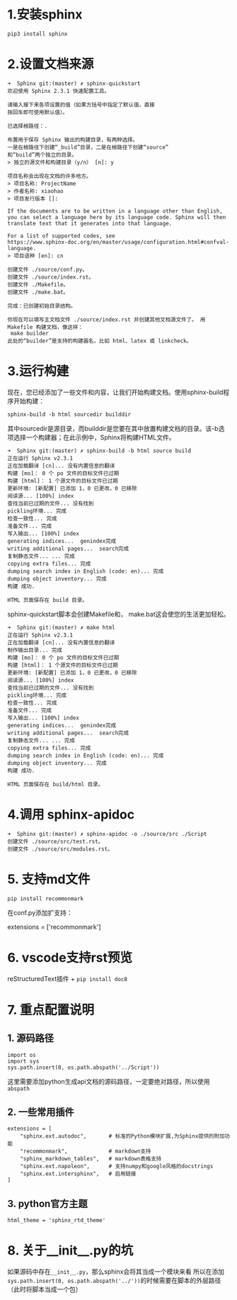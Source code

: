 # 1.安装sphinx

`pip3 install sphinx`

# 2.设置文档来源

```shell
➜  Sphinx git:(master) ✗ sphinx-quickstart
欢迎使用 Sphinx 2.3.1 快速配置工具。

请输入接下来各项设置的值（如果方括号中指定了默认值，直接
按回车即可使用默认值）。

已选择根路径：.

布置用于保存 Sphinx 输出的构建目录，有两种选择。
一是在根路径下创建“_build”目录，二是在根路径下创建“source”
和“build”两个独立的目录。
> 独立的源文件和构建目录（y/n） [n]: y

项目名称会出现在文档的许多地方。
> 项目名称: ProjectName
> 作者名称: xiaohao
> 项目发行版本 []: 

If the documents are to be written in a language other than English,
you can select a language here by its language code. Sphinx will then
translate text that it generates into that language.

For a list of supported codes, see
https://www.sphinx-doc.org/en/master/usage/configuration.html#confval-language.
> 项目语种 [en]: cn

创建文件 ./source/conf.py。
创建文件 ./source/index.rst。
创建文件 ./Makefile。
创建文件 ./make.bat。

完成：已创建初始目录结构。

你现在可以填写主文档文件 ./source/index.rst 并创建其他文档源文件了。 用 Makefile 构建文档，像这样：
 make builder
此处的“builder”是支持的构建器名，比如 html、latex 或 linkcheck。
```

# 3.运行构建

现在，您已经添加了一些文件和内容，让我们开始构建文档。使用sphinx-build程序开始构建：

`sphinx-build -b html sourcedir builddir`

其中sourcedir是源目录，而builddir是您要在其中放置构建文档的目录。该-b选项选择一个构建器；在此示例中，Sphinx将构建HTML文件。

```shell
➜  Sphinx git:(master) ✗ sphinx-build -b html source build 
正在运行 Sphinx v2.3.1
正在加载翻译 [cn]... 没有内置信息的翻译
构建 [mo]： 0 个 po 文件的目标文件已过期
构建 [html]： 1 个源文件的目标文件已过期
更新环境: [新配置] 已添加 1，0 已更改，0 已移除
阅读源... [100%] index                                                             
查找当前已过期的文件... 没有找到
pickling环境... 完成
检查一致性... 完成
准备文件... 完成
写入输出... [100%] index                                                            
generating indices...  genindex完成
writing additional pages...  search完成
复制静态文件... ... 完成
copying extra files... 完成
dumping search index in English (code: en)... 完成
dumping object inventory... 完成
构建 成功.

HTML 页面保存在 build 目录。
```


sphinx-quickstart脚本会创建Makefile和， make.bat这会使您的生活更加轻松。

```shell
➜  Sphinx git:(master) ✗ make html
正在运行 Sphinx v2.3.1
正在加载翻译 [cn]... 没有内置信息的翻译
制作输出目录... 完成
构建 [mo]： 0 个 po 文件的目标文件已过期
构建 [html]： 1 个源文件的目标文件已过期
更新环境: [新配置] 已添加 1，0 已更改，0 已移除
阅读源... [100%] index                                                             
查找当前已过期的文件... 没有找到
pickling环境... 完成
检查一致性... 完成
准备文件... 完成
写入输出... [100%] index                                                            
generating indices...  genindex完成
writing additional pages...  search完成
复制静态文件... ... 完成
copying extra files... 完成
dumping search index in English (code: en)... 完成
dumping object inventory... 完成
构建 成功.

HTML 页面保存在 build/html 目录。
```

# 4.调用 sphinx-apidoc

```shell
➜  Sphinx git:(master) ✗ sphinx-apidoc -o ./source/src ./Script
创建文件 ./source/src/test.rst。
创建文件 ./source/src/modules.rst。
```


# 5. 支持md文件
`pip install recommonmark`

在conf.py添加扩支持：

extensions = ['recommonmark']

# 6. vscode支持rst预览

reStructuredText插件 + `pip install doc8`

# 7. 重点配置说明

## 1. 源码路径
```python3
import os
import sys
sys.path.insert(0, os.path.abspath('../Script'))
```
这里需要添加python生成api文档的源码路径，一定要绝对路径，所以使用`abspath`

## 2. 一些常用插件

```python3
extensions = [
    "sphinx.ext.autodoc",       # 标准的Python模块扩展,为Sphinx提供的附加功能
    "recommonmark",             # markdown支持
    "sphinx_markdown_tables",   # markdown表格支持
    "sphinx.ext.napoleon",      # 支持numpy和google风格的docstrings
    "sphinx.ext.intersphinx",   # 启用链接
]
```

## 3. python官方主题

`html_theme = 'sphinx_rtd_theme'`

# 8. 关于__init__.py的坑

如果源码中存在`__init__.py`，那么sphinx会将其当成一个模块来看
所以在添加`sys.path.insert(0, os.path.abspath('../'))`的时候需要在脚本的外层路径（此时将脚本当成一个包）